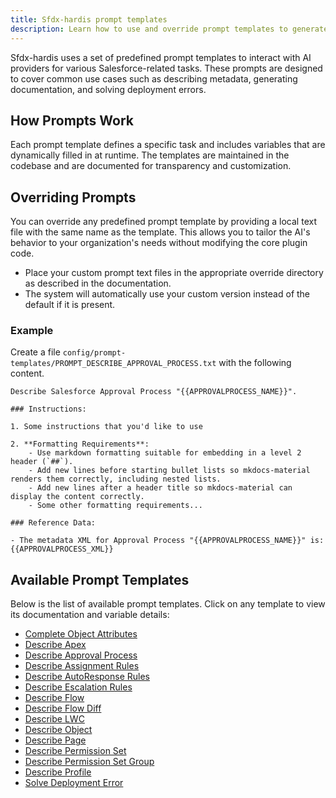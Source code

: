 ```yaml
---
title: Sfdx-hardis prompt templates
description: Learn how to use and override prompt templates to generate documentation or solve Salesforce CLI deployment errors
---
```

<!-- markdownlint-disable MD013 -->

Sfdx-hardis uses a set of predefined prompt templates to interact with AI providers for various Salesforce-related tasks. These prompts are designed to cover common use cases such as describing metadata, generating documentation, and solving deployment errors.

## How Prompts Work

Each prompt template defines a specific task and includes variables that are dynamically filled in at runtime. The templates are maintained in the codebase and are documented for transparency and customization.

## Overriding Prompts

You can override any predefined prompt template by providing a local text file with the same name as the template. This allows you to tailor the AI's behavior to your organization's needs without modifying the core plugin code.

- Place your custom prompt text files in the appropriate override directory as described in the documentation.
- The system will automatically use your custom version instead of the default if it is present.

### Example

Create a file `config/prompt-templates/PROMPT_DESCRIBE_APPROVAL_PROCESS.txt` with the following content.

```
Describe Salesforce Approval Process "{{APPROVALPROCESS_NAME}}".

### Instructions:

1. Some instructions that you'd like to use

2. **Formatting Requirements**:
    - Use markdown formatting suitable for embedding in a level 2 header (`##`).
    - Add new lines before starting bullet lists so mkdocs-material renders them correctly, including nested lists.
    - Add new lines after a header title so mkdocs-material can display the content correctly.
    - Some other formatting requirements...

### Reference Data:

- The metadata XML for Approval Process "{{APPROVALPROCESS_NAME}}" is:
{{APPROVALPROCESS_XML}}
```

## Available Prompt Templates

Below is the list of available prompt templates. Click on any template to view its documentation and variable details:

- [Complete Object Attributes](./pprompt-templates/PROMPT_COMPLETE_OBJECT_ATTRIBUTES_MD.md)
- [Describe Apex](prompt-templates/PROMPT_DESCRIBE_APEX.md)
- [Describe Approval Process](prompt-templates/PROMPT_DESCRIBE_APPROVAL_PROCESS.md)
- [Describe Assignment Rules](prompt-templates/PROMPT_DESCRIBE_ASSIGNMENT_RULES.md)
- [Describe AutoResponse Rules](prompt-templates/PROMPT_DESCRIBE_AUTORESPONSE_RULES.md)
- [Describe Escalation Rules](prompt-templates/PROMPT_DESCRIBE_ESCALATION_RULES.md)
- [Describe Flow](prompt-templates/PROMPT_DESCRIBE_FLOW.md)
- [Describe Flow Diff](prompt-templates/PROMPT_DESCRIBE_FLOW_DIFF.md)
- [Describe LWC](prompt-templates/PROMPT_DESCRIBE_LWC.md)
- [Describe Object](prompt-templates/PROMPT_DESCRIBE_OBJECT.md)
- [Describe Page](prompt-templates/PROMPT_DESCRIBE_PAGE.md)
- [Describe Permission Set](prompt-templates/PROMPT_DESCRIBE_PERMISSION_SET.md)
- [Describe Permission Set Group](prompt-templates/PROMPT_DESCRIBE_PERMISSION_SET_GROUP.md)
- [Describe Profile](prompt-templates/PROMPT_DESCRIBE_PROFILE.md)
- [Solve Deployment Error](prompt-templates/PROMPT_SOLVE_DEPLOYMENT_ERROR.md)
